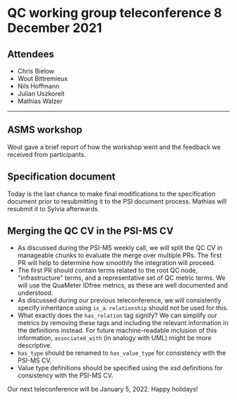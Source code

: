 # QC working group teleconference 8 December 2021

## Attendees

- Chris Bielow
- Wout Bittremieux
- Nils Hoffmann
- Julian Uszkoreit
- Mathias Walzer

---

## ASMS workshop

Wout gave a brief report of how the workshop went and the feedback we received from participants.

## Specification document

Today is the last chance to make final modifications to the specification document prior to resubmitting it to the PSI document process. Mathias will resubmit it to Sylvia afterwards.

## Merging the QC CV in the PSI-MS CV

- As discussed during the PSI-MS weekly call, we will split the QC CV in manageable chunks to evaluate the merge over multiple PRs. The first PR will help to determine how smoothly the integration will proceed.
- The first PR should contain terms related to the root QC node, "infrastructure" terms, and a representative set of QC metric terms. We will use the QuaMeter IDfree metrics, as these are well documented and understood.
- As discussed during our previous teleconference, we will consistently specify inheritance using `is_a`. `relationship` should not be used for this.
- What exactly does the `has_relation` tag signify? We can simplify our metrics by removing these tags and including the relevant information in the definitions instead. For future machine-readable inclusion of this information, `associated_with` (in analogy with UML) might be more descriptive.
- `has_type` should be renamed to `has_value_type` for consistency with the PSI-MS CV.
- Value type definitions should be specified using the xsd definitions for consistency with the PSI-MS CV.

Our next teleconference will be January 5, 2022. Happy holidays!
